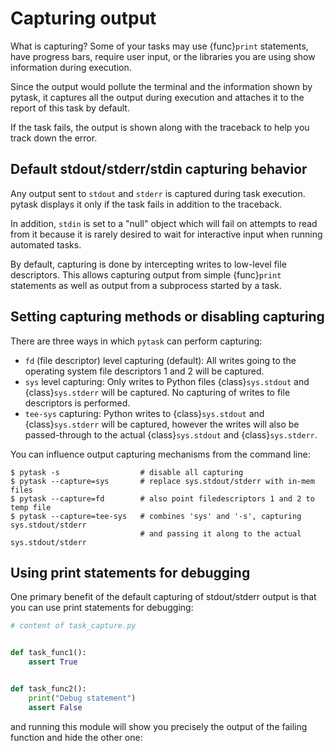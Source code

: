 # Capturing output

What is capturing? Some of your tasks may use {func}`print` statements, have progress
bars, require user input, or the libraries you are using show information during
execution.

Since the output would pollute the terminal and the information shown by pytask, it
captures all the output during execution and attaches it to the report of this task by
default.

If the task fails, the output is shown along with the traceback to help you track down
the error.

## Default stdout/stderr/stdin capturing behavior

Any output sent to `stdout` and `stderr` is captured during task execution. pytask
displays it only if the task fails in addition to the traceback.

In addition, `stdin` is set to a "null" object which will fail on attempts to read from
it because it is rarely desired to wait for interactive input when running automated
tasks.

By default, capturing is done by intercepting writes to low-level file descriptors. This
allows capturing output from simple {func}`print` statements as well as output from a
subprocess started by a task.

## Setting capturing methods or disabling capturing

There are three ways in which `pytask` can perform capturing:

- `fd` (file descriptor) level capturing (default): All writes going to the operating
  system file descriptors 1 and 2 will be captured.
- `sys` level capturing: Only writes to Python files {class}`sys.stdout` and
  {class}`sys.stderr` will be captured. No capturing of writes to file descriptors is
  performed.
- `tee-sys` capturing: Python writes to {class}`sys.stdout` and {class}`sys.stderr` will
  be captured, however the writes will also be passed-through to the actual
  {class}`sys.stdout` and {class}`sys.stderr`.

You can influence output capturing mechanisms from the command line:

```console
$ pytask -s                  # disable all capturing
$ pytask --capture=sys       # replace sys.stdout/stderr with in-mem files
$ pytask --capture=fd        # also point filedescriptors 1 and 2 to temp file
$ pytask --capture=tee-sys   # combines 'sys' and '-s', capturing sys.stdout/stderr
                             # and passing it along to the actual sys.stdout/stderr
```

## Using print statements for debugging

One primary benefit of the default capturing of stdout/stderr output is that you can use
print statements for debugging:

```python
# content of task_capture.py


def task_func1():
    assert True


def task_func2():
    print("Debug statement")
    assert False
```

and running this module will show you precisely the output of the failing function and
hide the other one:

```{image} /_static/images/capture.svg
```
